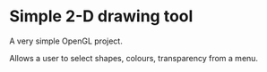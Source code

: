 # Simple 2-D drawing tool

A very simple OpenGL project.


Allows a user to select shapes, colours, transparency from a menu.
